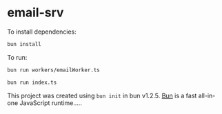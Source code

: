 # email-srv

To install dependencies:

```bash
bun install
```

To run:

```bash
bun run workers/emailWorker.ts
```


```bash
bun run index.ts
```


This project was created using `bun init` in bun v1.2.5. [Bun](https://bun.sh) is a fast all-in-one JavaScript runtime.....

